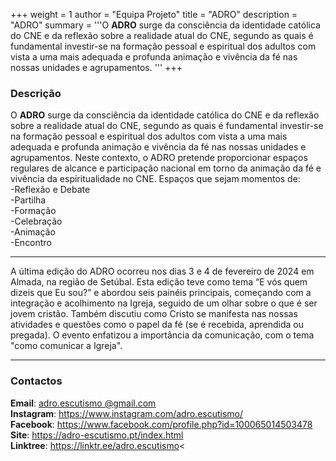 +++
weight = 1
author = "Equipa Projeto"
title = "ADRO"
description = "ADRO"
summary = '''O **ADRO** surge da consciência da identidade católica do CNE e da reflexão sobre a realidade atual do CNE, segundo as quais é fundamental investir-se na formação pessoal e espiritual dos adultos com vista a uma mais adequada e profunda animação e vivência da fé nas nossas unidades e agrupamentos.
'''
+++

### Descrição

O **ADRO** surge da consciência da identidade católica do CNE e da reflexão sobre a realidade atual do CNE, segundo as quais é fundamental investir-se na formação pessoal e espiritual dos adultos com vista a uma mais adequada e profunda animação e vivência da fé nas nossas unidades e agrupamentos.
Neste contexto, o ADRO pretende proporcionar espaços regulares de alcance e participação nacional em torno da animação da fé e vivência da espiritualidade no CNE. Espaços que sejam momentos de:\
-Reflexão e Debate\
-Partilha\
-Formação\
-Celebração\
-Animação\
-Encontro

---
<!--
### Inscrições

## 1ª Fase

**Fim**: 31 de Dezembro de 2023

## 2ª Fase

**Inicio**: 01 de Janeiro de 2024\
**Fim**: 14 de Janeiro de 2024 -->

A última edição do ADRO ocorreu nos dias 3 e 4 de fevereiro de 2024 em Almada, na região de Setúbal. Esta edição teve como tema “E vós quem dizeis que Eu sou?” e abordou seis painéis principais, começando com a integração e acolhimento na Igreja, seguido de um olhar sobre o que é ser jovem cristão. Também discutiu como Cristo se manifesta nas nossas atividades e questões como o papel da fé (se é recebida, aprendida ou pregada). O evento enfatizou a importância da comunicação, com o tema "como comunicar a Igreja".
<!--
---

### Datas e Localizações

03 a 04 de Fevereiro de 2023

[Almada - Região de Setúbal](https://maps.app.goo.gl/PFR9wg4QaNHpdMA1A)

---

### Preços

**Atividade**: 10,00€ (1ª fase) e 12,50€ (2ª fase)\
**Quarto (duplo ou triplo)**: 19€\
**Acantonamento**: 3€\
**Refeições**: 20€ (Pacote normal e Vegetariano)
-->

---

### Contactos
**Email**: [adro.escutismo @gmail.com](mailto:adro.escutismo@gmail.com?subject=ADRO) \
**Instagram**: https://www.instagram.com/adro.escutismo/ \
**Facebook**: https://www.facebook.com/profile.php?id=100065014503478 \
**Site**: https://adro-escutismo.pt/index.html \
**Linktree**: https://linktr.ee/adro.escutismo<
